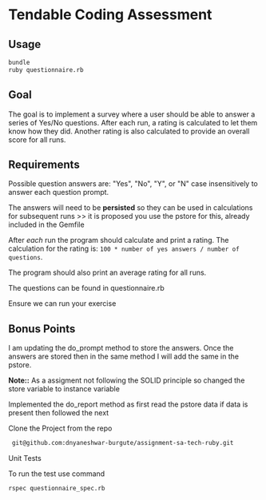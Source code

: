 # Tendable Coding Assessment

## Usage

```sh
bundle
ruby questionnaire.rb
```

## Goal

The goal is to implement a survey where a user should be able to answer a series of Yes/No questions. After each run, a rating is calculated to let them know how they did. Another rating is also calculated to provide an overall score for all runs.

## Requirements

Possible question answers are: "Yes", "No", "Y", or "N" case insensitively to answer each question prompt.

The answers will need to be **persisted** so they can be used in calculations for subsequent runs >> it is proposed you use the pstore for this, already included in the Gemfile

After _each_ run the program should calculate and print a rating. The calculation for the rating is: `100 * number of yes answers / number of questions`.

The program should also print an average rating for all runs.

The questions can be found in questionnaire.rb

Ensure we can run your exercise

## Bonus Points

I am updating the do_prompt method to store the answers. Once the answers are stored then in the same method I will add the same in the pstore. 

**Note::** As a assigment not following the SOLID principle so changed the store variable to instance variable

Implemented the do_report method as first read the pstore data if data is present then followed the next 

Clone the Project from the repo 

```sh
 git@github.com:dnyaneshwar-burgute/assignment-sa-tech-ruby.git

```

Unit Tests

To run the test use command
```sh
rspec questionnaire_spec.rb
```



